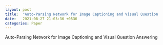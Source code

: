 ```yaml
---
layout: post
title:  "Auto-Parsing Network for Image Captioning and Visual Question Answering"
date:   2021-08-27 21:03:36 +0530
categories: Paper
---
```


Auto-Parsing Network for Image Captioning and Visual Question Answering
